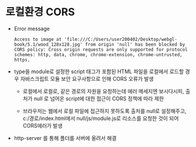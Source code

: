 # 로컬환경 CORS

- Error message

  ```
  Access to image at 'file:///C:/Users/user200402/Desktop/webgl-book/5.1/wood_128x128.jpg' from origin 'null' has been blocked by CORS policy: Cross origin requests are only supported for protocol schemes: http, data, chrome, chrome-extension, chrome-untrusted, https.
  ```

- type을 module로 설정한 script 태그가 포함된 HTML 파일을 로컬에서 로드할 경우 자바스크립트 모듈 보안 요구사항으로 인해 CORS 오류가 발생

  - 로컬에서 로컬로, 같은 경로의 자원을 요청하는데 에러 메세지엔 보시다시피, 출처가 null 로 넘어온 script에 대한 접근이 CORS 정책에 따라 제한

  - 브라우저는 웹에서 로컬 파일에 접근하지 못하도록 출처를 null로 설정해주고, c:/경로/index.html에서 null/js/module.js로 리소스를 요청한 것이 되어 CORS에러가 발생

- http-server 를 통해 폴더를 서버에 올려서 해결